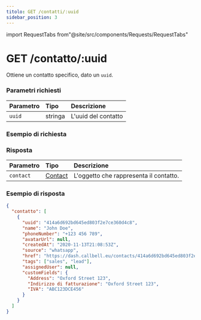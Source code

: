 ```yaml
---
titolo: GET /contatti/:uuid
sidebar_position: 3
---
```


import RequestTabs from"@site/src/components/Requests/RequestTabs"

# GET /contatto/:uuid

Ottiene un contatto specifico, dato un `uuid`.

### Parametri richiesti

| Parametro | Tipo    | Descrizione         |
| :-------- | :------ | :------------------ |
| `uuid`    | stringa | L'uuid del contatto |

### Esempio di richiesta

<RequestTabs endpoint='contacts_api' request="get_contact" />

### Risposta

| Parametro | Tipo                                           | Descrizione                            |
| :-------- | :--------------------------------------------- | :------------------------------------- |
| `contact` | [Contact](/api/reference/object_types/contact) | L'oggetto che rappresenta il contatto. |

### Esempio di risposta

```json title=response.json
{
  "contatto": [
    {
      "uuid": "414a6d692bd645ed803f2e7ce360d4c8",
      "name": "John Doe",
      "phoneNumber": "+123 456 789",
      "avatarUrl": null,
      "createdAt": "2020-11-13T21:08:53Z",
      "source": "whatsapp",
      "href": "https://dash.callbell.eu/contacts/414a6d692bd645ed803f2e7ce360d4c8",
      "tags": ["sales", "lead"],
      "assignedUser": null,
      "customFields": {
        "Address": "Oxford Street 123",
        "Indirizzo di fatturazione": "Oxford Street 123",
        "IVA": "ABC123DCE456"
      }
    }
  ]
}
```
